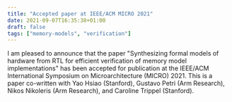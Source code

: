 ```yaml
---
title: "Accepted paper at IEEE/ACM MICRO 2021"
date: 2021-09-07T16:35:38+01:00
draft: false
tags: ["memory-models", "verification"]
---
```


I am pleased to announce that the paper "Synthesizing formal models of hardware from RTL for efficient verification of memory model implementations" has been accepted for publication at the IEEE/ACM International Symposium on Microarchitecture (MICRO) 2021.
This is a paper co-written with Yao Hsiao (Stanford), Gustavo Petri (Arm Research), Nikos Nikoleris (Arm Research), and Caroline Trippel (Stanford).

